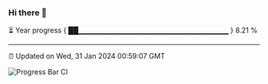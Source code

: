 ### Hi there 👋

⏳ Year progress { ██▁▁▁▁▁▁▁▁▁▁▁▁▁▁▁▁▁▁▁▁▁▁▁▁▁▁▁▁ } 8.21 %

---

⏰ Updated on Wed, 31 Jan 2024 00:59:07 GMT

![Progress Bar CI](https://github.com/liununu/liununu/workflows/Progress%20Bar%20CI/badge.svg)
